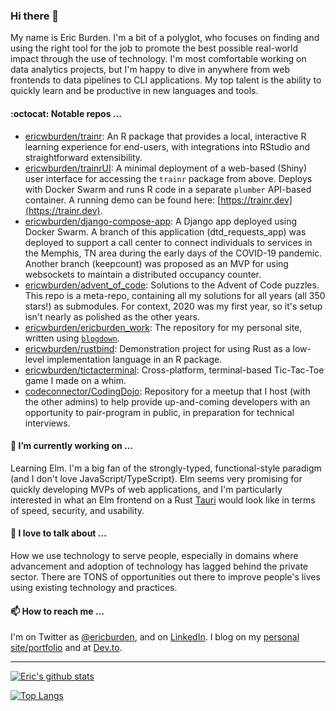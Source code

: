 ### Hi there 👋

My name is Eric Burden. I'm a bit of a polyglot, who focuses on finding and using the right tool for the job to promote the best possible real-world impact through the use of technology. I'm most comfortable working on data analytics projects, but I'm happy to dive in anywhere from web frontends to data pipelines to CLI applications. My top talent is the ability to quickly learn and be productive in new languages and tools.

#### :octocat: Notable repos ...

- [ericwburden/trainr](https://github.com/ericwburden/trainr): An R package that provides a local, interactive R learning experience for end-users, with integrations into RStudio and straightforward extensibility.
- [ericwburden/trainrUI](https://github.com/ericwburden/trainrUI): A minimal deployment of a web-based (Shiny) user interface for accessing the `trainr` package from above. Deploys with Docker Swarm and runs R code in a separate `plumber` API-based container. A running demo can be found here: [https://trainr.dev](https://trainr.dev).
- [ericwburden/django-compose-app](https://github.com/ericwburden/django-compose-app): A Django app deployed using Docker Swarm. A branch of this application (dtd_requests_app) was deployed to support a call center to connect individuals to services in the Memphis, TN area during the early days of the COVID-19 pandemic. Another branch (keepcount) was proposed as an MVP for using websockets to maintain a distributed occupancy counter.
- [ericwburden/advent_of_code](https://github.com/ericwburden/advent_of_code): Solutions to the Advent of Code puzzles. This repo is a meta-repo, containing all my solutions for all years (all 350 stars!) as submodules. For context, 2020 was my first year, so it's setup isn't nearly as polished as the other years.
- [ericwburden/ericburden_work](https://github.com/ericwburden/ericburden_work): The repository for my personal site, written using [`blogdown`](https://bookdown.org/yihui/blogdown/).
- [ericwburden/rustbind](https://github.com/ericwburden/rustbind): Demonstration project for using Rust as a low-level implementation language in an R package.
- [ericwburden/tictacterminal](https://github.com/ericwburden/tictacterminal): Cross-platform, terminal-based Tic-Tac-Toe game I made on a whim.
- [codeconnector/CodingDojo](https://github.com/codeconnector/CodingDojo): Repository for a meetup that I host (with the other admins) to help provide up-and-coming developers with an opportunity to pair-program in public, in preparation for technical interviews.


#### 🔭 I’m currently working on ...

Learning Elm. I'm a big fan of the strongly-typed, functional-style paradigm (and I don't love JavaScript/TypeScript). Elm seems very promising for quickly developing MVPs of web applications, and I'm particularly interested in what an Elm frontend on a Rust [Tauri](https://tauri.studio/en/) would look like in terms of speed, security, and usability.

#### 💬 I love to talk about ...

How we use technology to serve people, especially in domains where advancement and adoption of technology has lagged behind the private sector. There are TONS of opportunities out there to improve people's lives using existing technology and practices.

#### 📫 How to reach me ...

I'm on Twitter as [@ericburden](https://twitter.com/ericburden), and on [LinkedIn](https://www.linkedin.com/in/eric-burden-88773213/). I blog on my [personal site/portfolio](www.ericburden.work) and at [Dev.to](https://dev.to/ericwburden).

<!--
**ericwburden/ericwburden** is a ✨ _special_ ✨ repository because its `README.md` (this file) appears on your GitHub profile.

Here are some ideas to get you started:

- 🔭 I’m currently working on ...
- 🌱 I’m currently learning ...
- 👯 I’m looking to collaborate on ...
- 🤔 I’m looking for help with ...
- 💬 Ask me about ...
- 📫 How to reach me: ...
- 😄 Pronouns: ...
- ⚡ Fun fact: ...
-->

----

[![Eric's github stats](https://github-readme-stats.vercel.app/api?username=ericwburden&theme=tokyonight)](https://github.com/anuraghazra/github-readme-stats)

[![Top Langs](https://github-readme-stats.vercel.app/api/top-langs/?username=ericwburden&theme=tokyonight&hide=html,css&layout=compact&langs_count=8)](https://github.com/anuraghazra/github-readme-stats)


